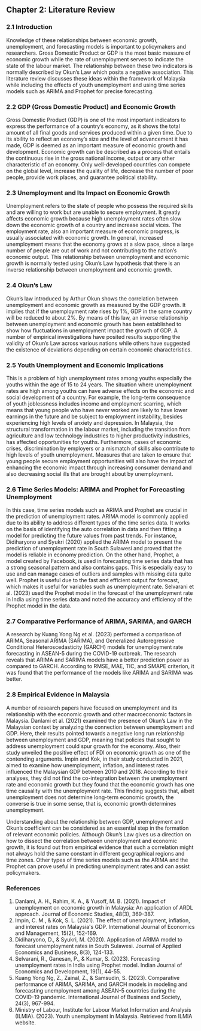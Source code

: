 ## Chapter 2: Literature Review

### 2.1 Introduction
Knowledge of these relationships between economic growth, unemployment, and forecasting models is important to policymakers and researchers. Gross Domestic Product or GDP is the most basic measure of economic growth while the rate of unemployment serves to indicate the state of the labour market. The relationship between these two indicators is normally described by Okun’s Law which posits a negative association. This literature review discusses these ideas within the framework of Malaysia while including the effects of youth unemployment and using time series models such as ARIMA and Prophet for precise forecasting.

### 2.2 GDP (Gross Domestic Product) and Economic Growth
Gross Domestic Product (GDP) is one of the most important indicators to express the performance of a country’s economy, as it shows the total amount of all final goods and services produced within a given time. Due to its ability to reflect an economy’s size and the level of advancement it has made, GDP is deemed as an important measure of economic growth and development. Economic growth can be described as a process that entails the continuous rise in the gross national income, output or any other characteristic of an economy. Only well-developed countries can compete on the global level, increase the quality of life, decrease the number of poor people, provide work places, and guarantee political stability.

### 2.3 Unemployment and Its Impact on Economic Growth
Unemployment refers to the state of people who possess the required skills and are willing to work but are unable to secure employment. It greatly affects economic growth because high unemployment rates often slow down the economic growth of a country and increase social vices. The employment rate, also an important measure of economic progress, is usually associated with economic growth. In general, increased unemployment means that the economy grows at a slow pace, since a large number of people are out of work and not contributing to the nation’s economic output. This relationship between unemployment and economic growth is normally tested using Okun’s Law hypothesis that there is an inverse relationship between unemployment and economic growth.

### 2.4 Okun’s Law
Okun’s law introduced by Arthur Okun shows the correlation between unemployment and economic growth as measured by the GDP growth. It implies that if the unemployment rate rises by 1%, GDP in the same country will be reduced to about 2%. By means of this law, an inverse relationship between unemployment and economic growth has been established to show how fluctuations in unemployment impact the growth of GDP. A number of empirical investigations have posited results supporting the validity of Okun’s Law across various nations while others have suggested the existence of deviations depending on certain economic characteristics.

### 2.5 Youth Unemployment and Economic Implications
This is a problem of high unemployment rates among youths especially the youths within the age of 15 to 24 years. The situation where unemployment rates are high among youths can have adverse effects on the economic and social development of a country. For example, the long-term consequence of youth joblessness includes income and employment scarring, which means that young people who have never worked are likely to have lower earnings in the future and be subject to employment instability, besides experiencing high levels of anxiety and depression. In Malaysia, the structural transformation in the labour market, including the transition from agriculture and low technology industries to higher productivity industries, has affected opportunities for youths. Furthermore, cases of economic crises, discrimination by employers or a mismatch of skills also contribute to high levels of youth unemployment. Measures that are taken to ensure that young people secure employment opportunities will also have the impact of enhancing the economic impact through increasing consumer demand and also decreasing social ills that are brought about by unemployment.

### 2.6 Time Series Models: ARIMA and Prophet for Forecasting Unemployment
In this case, time series models such as ARIMA and Prophet are crucial in the prediction of unemployment rates. ARIMA model is commonly applied due to its ability to address different types of the time series data. It works on the basis of identifying the auto correlation in data and then fitting a model for predicting the future values from past trends. For instance, Didiharyono and Syukri (2020) applied the ARIMA model to present the prediction of unemployment rate in South Sulawesi and proved that the model is reliable in economy prediction.
On the other hand, Prophet, a model created by Facebook, is used in forecasting time series data that has a strong seasonal pattern and also contains gaps. This is especially easy to use and can manage cases of outliers and samples with missing data quite well. Prophet is useful due to the fast and efficient output for forecast, which makes it useful for variables such as unemployment rate. Selvarani et al. (2023) used the Prophet model in the forecast of the unemployment rate in India using time series data and noted the accuracy and efficiency of the Prophet model in the data.

### 2.7 Comparative Performance of ARIMA, SARIMA, and GARCH
A research by Kuang Yong Ng et al. (2023) performed a comparison of ARIMA, Seasonal ARIMA (SARIMA), and Generalized Autoregressive Conditional Heteroscedasticity (GARCH) models for unemployment rate forecasting in ASEAN-5 during the COVID-19 outbreak. The research reveals that ARIMA and SARIMA models have a better prediction power as compared to GARCH. According to RMSE, MAE, TIC, and SMAPE criterion, it was found that the performance of the models like ARIMA and SARIMA was better.

### 2.8 Empirical Evidence in Malaysia
A number of research papers have focused on unemployment and its relationship with the economic growth and other macroeconomic factors in Malaysia. Danlami et al. (2021) examined the presence of Okun’s Law in the Malaysian context by analyzing the connection between unemployment and GDP. Here, their results pointed towards a negative long run relationship between unemployment and GDP, meaning that policies that sought to address unemployment could spur growth for the economy. Also, their study unveiled the positive effect of FDI on economic growth as one of the contending arguments.
Impin and Kok, in their study conducted in 2021, aimed to examine how unemployment, inflation, and interest rates influenced the Malaysian GDP between 2010 and 2018. According to their analyses, they did not find the co-integration between the unemployment rate and economic growth but they found that the economic growth has one time causality with the unemployment rate. This finding suggests that, albeit unemployment does not determine long-term economic growth, the converse is true in some sense, that is, economic growth determines unemployment.

Understanding about the relationship between GDP, unemployment and Okun’s coefficient can be considered as an essential step in the formation of relevant economic policies. Although Okun’s Law gives us a direction on how to dissect the correlation between unemployment and economic growth, it is found out from empirical evidence that such a correlation might not always hold the same constant in different geographical regions and time zones. Other types of time series models such as the ARIMA and the Prophet can prove useful in predicting unemployment rates and can assist policymakers.

### References
1. Danlami, A. H., Rahim, K. A., & Yusoff, M. B. (2021). Impact of unemployment on economic growth in Malaysia: An application of ARDL approach. Journal of Economic Studies, 48(3), 369-387.
2. Impin, C. M., & Kok, S. L. (2021). The effect of unemployment, inflation, and interest rates on Malaysia's GDP. International Journal of Economics and Management, 15(2), 152-169.
3. Didiharyono, D., & Syukri, M. (2020). Application of ARIMA model to forecast unemployment rates in South Sulawesi. Journal of Applied Economics and Business, 8(3), 124-133.
4. Selvarani, R., Ganesan, P., & Kumar, S. (2023). Forecasting unemployment rates in India using Prophet model. Indian Journal of Economics and Development, 19(1), 44-55.
5. Kuang Yong Ng, Z., Zainal, Z., & Samsudin, S. (2023). Comparative performance of ARIMA, SARIMA, and GARCH models in modeling and forecasting unemployment among ASEAN-5 countries during the COVID-19 pandemic. International Journal of Business and Society, 24(3), 967-994.
6. Ministry of Labour, Institute for Labour Market Information and Analysis (ILMIA). (2023). Youth unemployment in Malaysia. Retrieved from ILMIA website.
